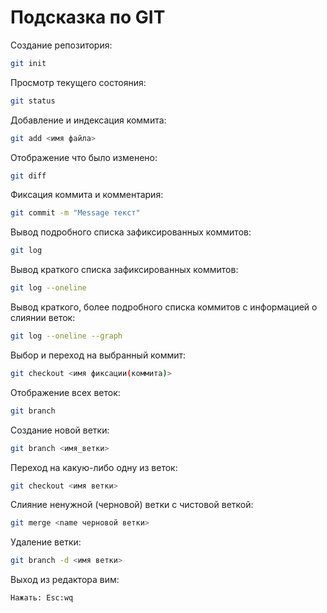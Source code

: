# Подсказка по GIT

Создание репозитория:
```sh
git init
```

Просмотр текущего состояния:
```sh
git status
```

Добавление и индексация коммита:
```sh
git add <имя файла>
```

Отображение что было изменено:
```sh
git diff
``` 

Фиксация коммита и комментария:
```sh
git commit -m "Message текст"
```

Вывод подробного списка зафиксированных коммитов:
```sh
git log
```

Вывод краткого списка зафиксированных коммитов:
```sh
git log --oneline
```

Вывод краткого, более подробного списка коммитов с информацией о слиянии веток:
```sh
git log --oneline --graph
```

Выбор и переход на выбранный коммит:
```sh
git checkout <имя фиксации(коммита)>
```

Отображение всех веток:
```sh
git branch
```

Создание новой ветки:
```sh
git branch <имя_ветки>
```

Переход на какую-либо одну из веток:
```sh
git checkout <имя ветки>
```

Слияние ненужной (черновой) ветки с чистовой веткой:
```sh
git merge <name черновой ветки>
``` 

Удаление ветки:
```sh
git branch -d <имя ветки>
```

Выход из редактора вим:
```sh
Нажать: Esc:wq
```